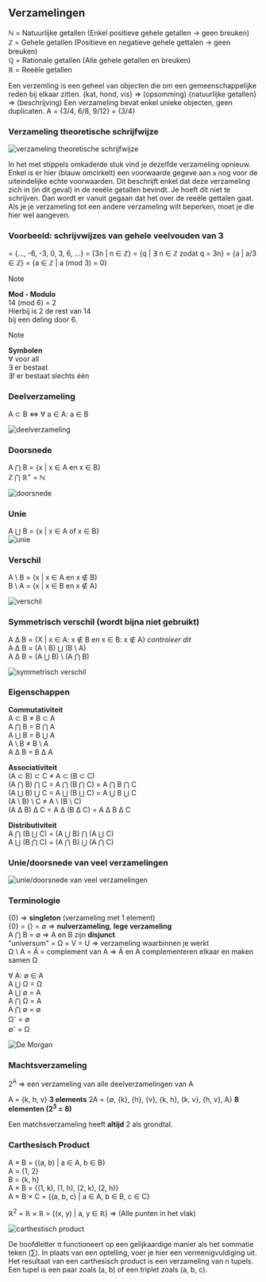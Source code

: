 ## Verzamelingen
ℕ = Natuurlijke getallen (Enkel positieve gehele getallen -> geen breuken)  
ℤ = Gehele getallen (Positieve en negatieve gehele gettalen -> geen breuken)  
ℚ = Rationale getallen (Alle gehele getallen en breuken)  
ℝ = Reeële getallen  

Een verzemling is een geheel van objecten die om een gemeenschappelijke reden bij elkaar zitten.
{kat, hond, vis} => (opsomming)
{natuurlijke getallen} => (beschrijving)
Een verzameling bevat enkel unieke objecten, geen duplicaten.
A = {3/4, 6/8, 9/12} = {3/4}

### Verzameling theoretische schrijfwijze
![verzameling theoretische schrijfwijze](assets/verzameling_theoretische_schrijfwijze.png)

In het met stippels omkaderde stuk vind je dezelfde verzameling opnieuw. Enkel is er hier (blauw omcirkelt) een voorwaarde gegeve aan `a` nog voor de uiteindelijke echte voorwaarden. Dit beschrijft enkel dat deze verzameling zich in (in dit geval) in de reeële getallen bevindt. Je hoeft dit niet te schrijven. Dan wordt er vanuit gegaan dat het over de reeële gettalen gaat. Als je je verzameling tot een andere verzameling wilt beperken, moet je die hier wel aangeven.

### Voorbeeld: schrijvwijzes van gehele veelvouden van 3
= {..., -6, -3, 0, 3, 6, ...}
= {3n | n ∈ ℤ}
= {q | ∃ n ∈ ℤ zodat q = 3n}
= {a | a/3 ∈ ℤ}
= {a ∈ ℤ | a (mod 3) = 0}

> [!NOTE]
> **Mod - Modulo**   
> 14 (mod 6) = 2  
> Hierbij is 2 de rest van 14   
> bij een deling door 6.    

> [!NOTE]
> **Symbolen**    
> ∀ voor all    
> ∃ er bestaat    
> ∃! er bestaat slechts één  

### Deelverzameling
A ⊂ B ⇔ ∀ a ∈ A: a ∈ B

![deelverzameling](assets/deelverzameling.png)

### Doorsnede
A ⋂ B = {x | x ∈ A en x ∈ B}  
ℤ ⋂ ℝ<sup>+</sup> = ℕ

![doorsnede](assets/doorsnede.png)

### Unie
A ⋃ B = {x | x ∈ A of x ∈ B}  
![unie](assets/unie.png)

### Verschil
A \ B = {x | x ∈ A en x ∉ B}  
B \ A = {x | x ∈ B en x ∉ A}

![verschil](assets/verschil.png)

### Symmetrisch verschil (wordt bijna niet gebruikt)
A ∆ B = {X | x ∈ A: x ∉ B en x ∈ B: x ∉ A} _controleer dit_  
A ∆ B = (A \ B) ⋃ (B \ A)  
A ∆ B = (A ⋃ B) \ (A ⋂ B)

![symmetrisch verschil](assets/symmetrisch_verschil.png)

### Eigenschappen
**Commutativiteit**  
A ⊂ B ≠ B ⊂ A  
A ⋂ B = B ⋂ A  
A ⋃ B = B ⋃ A  
A \ B ≠ B \ A  
A ∆ B = B ∆ A  

**Associativiteit**  
(A ⊂ B) ⊂ C ≠ A ⊂ (B ⊂ C)  
(A ⋂ B) ⋂ C = A ⋂ (B ⋂ C) = A ⋂ B ⋂ C  
(A ⋃ B) ⋃ C = A ⋃ (B ⋃ C) = A ⋃ B ⋃ C  
(A \ B) \ C ≠ A \ (B \ C)  
(A ∆ B) ∆ C = A ∆ (B ∆ C) = A ∆ B ∆ C  

**Distributiviteit**  
A ⋂ (B ⋃ C) = (A ⋃ B) ⋂ (A ⋃ C)  
A ⋃ (B ⋂ C) = (A ⋂ B) ⋃ (A ⋂ C)  

### Unie/doorsnede van veel verzamelingen
![unie/doorsnede van veel verzamelingen](assets/unie_doorsnede_veel_verzamelingen.png)

### Terminologie
{0}                           => __singleton__ (verzameling met 1 element)  
{0} = {} = ∅                  => __nulverzameling__, __lege verzameling__  
A ⋂ B = ∅                     => A en B zijn __disjunct__  
"universum" = Ω = V = U       => verzameling waarbinnen je werkt  
Ω \ A = Ᾱ = complement van A  => Ᾱ en A complementeren elkaar en maken samen Ω  

∀ A: ∅ ∈ A  
A ⋃ Ω = Ω  
A ⋃ ∅ = A  
A ⋂ Ω = A  
A ⋂ ∅ = ∅  
Ω<sup>-</sup> = ∅  
∅<sup>-</sup> = Ω

![De Morgan](assets/de_morgan.png)

### Machtsverzameling
2<sup>A</sup> => een verzameling van alle deelverzamelingen van A

A = {k, h, v} **3 elements**
2</sup>A</sup> = {∅, {k}, {h}, {v}, {k, h}, {k, v}, {h, v}, A} **8 elementen (2<sup>3</sup> = 8)**

Een matchsverzameling heeft __altijd__ 2 als grondtal.

### Carthesisch Product
A × B = {(a, b) | a ∈ A, b ∈ B}  
A = {1, 2}  
B = {k, h}  
A × B = {(1, k), (1, h), (2, k), (2, h)}  
A × B × C = {(a, b, c) | a ∈ A, b ∈ B, c ∈ C}  

ℝ<sup>2</sup> = ℝ × ℝ = {(x, y) | a, y ∈ ℝ}                     => (Alle punten in het vlak)

![carthestisch product](assets/carthesisch_product.png)

De hoofdletter π functioneert op een gelijkaardige manier als het sommatie teken (∑). In plaats van een optelling, voer je hier een vermenigvuldiging uit. Het resultaat van een carthesisch product is een verzameling van n tupels. Een tupel is een paar zoals (a, b) of een triplet zoals (a, b, c).
